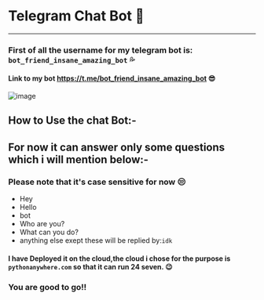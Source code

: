 # Telegram Chat Bot :thinking:
------

### First of all the username for my telegram bot is: `bot_friend_insane_amazing_bot` :sweat_drops: 
   #### Link to my bot https://t.me/bot_friend_insane_amazing_bot :sunglasses:

![image](https://user-images.githubusercontent.com/53183532/77815334-fe9de500-70df-11ea-9783-b1651f13fef3.png)
## How to Use the chat Bot:-

## For now it can answer only some questions which i will mention below:-
### Please note that it's case sensitive for now :unamused:<br>
+ Hey 
+ Hello
+ bot
+ Who are you?
+ What can you do?
+ anything else exept these will be replied by:`idk`


#### I have Deployed it on the cloud,the cloud i chose for the purpose is `pythonanywhere.com` so that it can run 24 seven. :wink:<br>

### You are good to go!!


